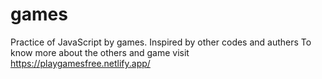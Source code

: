 # games

Practice of JavaScript by games. Inspired by other codes and authers 
To know more about the others and game visit https://playgamesfree.netlify.app/
